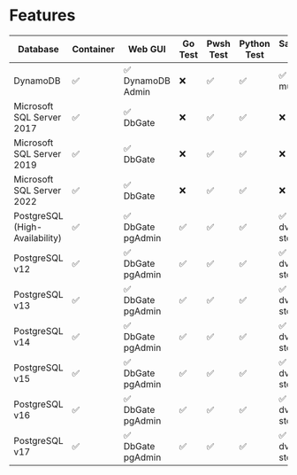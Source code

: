 # Features

| Database | Container | Web GUI | Go Test | Pwsh Test | Python Test | Sample DB | Backup | Restore | Stress Test |
| --- | --- | --- | --- | --- | --- | --- | --- | --- | --- |
| DynamoDB | :white_check_mark: | :white_check_mark:<br>DynamoDB Admin | :x: | :white_check_mark: | :white_check_mark: | :white_check_mark:<br>music | :white_check_mark: | :x: | :x: |
| Microsoft SQL Server 2017 | :white_check_mark: | :white_check_mark:<br>DbGate | :x: | :white_check_mark: | :white_check_mark: | :x: | :x: | :x: | :x: |
| Microsoft SQL Server 2019 | :white_check_mark: | :white_check_mark:<br>DbGate | :x: | :white_check_mark: | :white_check_mark: | :x: | :x: | :x: | :x: |
| Microsoft SQL Server 2022 | :white_check_mark: | :white_check_mark:<br>DbGate | :x: | :white_check_mark: | :white_check_mark: | :x: | :x: | :x: | :x: |
| PostgreSQL (High-Availability) | :white_check_mark: | :white_check_mark:<br>DbGate<br>pgAdmin | :white_check_mark: | :white_check_mark: | :white_check_mark: | :white_check_mark:<br>dvd-store | :white_check_mark: | :x: | :x: |
| PostgreSQL v12 | :white_check_mark: | :white_check_mark:<br>DbGate<br>pgAdmin | :white_check_mark: | :white_check_mark: | :white_check_mark: | :white_check_mark:<br>dvd-store | :white_check_mark: | :x: | :x: |
| PostgreSQL v13 | :white_check_mark: | :white_check_mark:<br>DbGate<br>pgAdmin | :white_check_mark: | :white_check_mark: | :white_check_mark: | :white_check_mark:<br>dvd-store | :white_check_mark: | :x: | :x: |
| PostgreSQL v14 | :white_check_mark: | :white_check_mark:<br>DbGate<br>pgAdmin | :white_check_mark: | :white_check_mark: | :white_check_mark: | :white_check_mark:<br>dvd-store | :white_check_mark: | :x: | :x: |
| PostgreSQL v15 | :white_check_mark: | :white_check_mark:<br>DbGate<br>pgAdmin | :white_check_mark: | :white_check_mark: | :white_check_mark: | :white_check_mark:<br>dvd-store | :white_check_mark: | :x: | :x: |
| PostgreSQL v16 | :white_check_mark: | :white_check_mark:<br>DbGate<br>pgAdmin | :white_check_mark: | :white_check_mark: | :white_check_mark: | :white_check_mark:<br>dvd-store | :white_check_mark: | :x: | :x: |
| PostgreSQL v17 | :white_check_mark: | :white_check_mark:<br>DbGate<br>pgAdmin | :white_check_mark: | :white_check_mark: | :white_check_mark: | :white_check_mark:<br>dvd-store | :white_check_mark: | :x: | :x: |

